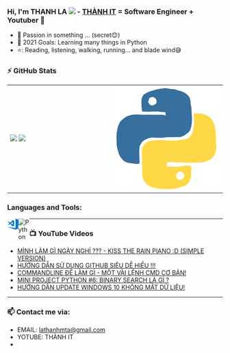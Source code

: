 ### Hi, I'm THANH LA <img src="https://media.giphy.com/media/hvRJCLFzcasrR4ia7z/giphy.gif" width="25px"> -  [THÀNH IT][website] = Software Engineer + Youtuber 🌻  


- 🔭 Passion in something ... (secret😊)
- 💪 2021 Goals: Learning many things in Python
- ⭐: Reading, listening, walking, running... and blade wind😅

### :zap: GitHub Stats

<table>
<tr>
  <td width="48%">
    <img src="https://github-readme-stats.vercel.app/api?username=ThanhLa1802&show_icons=true&hide=contribs,issues&hide_border=true" />
    <img src="https://github-readme-stats.vercel.app/api/top-langs/?username=ThanhLa1802&layout=compact&show_icons=true&hide_border=true" />
  </td>
  <td width="52%"><img alt="gif" align="right" src=".github/assets/python.gif"/></td>
</tr>
<table>

### Languages and Tools:
<img align="left" alt="Visual Studio Code" width="26px" src="https://raw.githubusercontent.com/github/explore/80688e429a7d4ef2fca1e82350fe8e3517d3494d/topics/visual-studio-code/visual-studio-code.png" />
<img align="left" alt="Python" width="26px" src="https://upload.wikimedia.org/wikipedia/commons/thumb/0/0a/Python.svg/1200px-Python.svg.png" /> 


---

### 📺 YouTube Videos

<!-- YOUTUBE:START -->
- [MÌNH LÀM GÌ NGÀY NGHỈ ??? - KISS THE RAIN PIANO :D (SIMPLE VERSION)](https://www.youtube.com/watch?v=pT2ejM3G_wk)
- [HƯỚNG DẪN SỬ DỤNG GITHUB SIÊU DỄ HIỂU !!!](https://www.youtube.com/watch?v=rtg6_QtEsYw)
- [COMMANDLINE ĐỂ LÀM GÌ - MỘT VÀI LỆNH CMD CƠ BẢN!](https://www.youtube.com/watch?v=uZSUx2n_Jt4)
- [MINI PROJECT PYTHON #6: BINARY SEARCH LÀ GÌ ?](https://www.youtube.com/watch?v=qZm6-BzAcXg)
- [HƯỚNG DẪN UPDATE WINDOWS 10 KHÔNG MÂT DỮ LIỆU!](https://www.youtube.com/watch?v=Up_zqn22Tmg)
<!-- YOUTUBE:END -->

---

### 📫 Contact me via:
- EMAIL: lathanhmta@gmail.com
- YOTUBE: THÀNH IT
- [website]:https://www.youtube.com/channel/UC9L5_YMFz8JfBeQtUic8-3A
